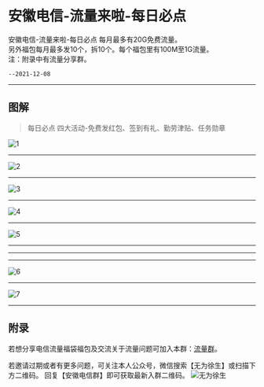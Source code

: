 # 安徽电信-流量来啦-每日必点

安徽电信-流量来啦-每日必点 每月最多有20G免费流量。 <br/>
另外福包每月最多发10个，拆10个。每个福包里有100M至1G流量。 <br/>
注：附录中有流量分享群。 <br/>

`--2021-12-08`

---

## 图解

> 每日必点 四大活动-免费发红包、签到有礼、勤劳津贴、任务勋章


![1]( https://bitbucket.org/xu12345/document/raw/114a5f5c292cc412cd46304dc1d20cfda7c7a7f8/imgs/TelecomTraffic2/1.jpg )

---

![2]( https://bitbucket.org/xu12345/document/raw/114a5f5c292cc412cd46304dc1d20cfda7c7a7f8/imgs/TelecomTraffic2/2.jpg )

---

![3]( https://bitbucket.org/xu12345/document/raw/114a5f5c292cc412cd46304dc1d20cfda7c7a7f8/imgs/TelecomTraffic2/3.jpg )

---

![4]( https://bitbucket.org/xu12345/document/raw/114a5f5c292cc412cd46304dc1d20cfda7c7a7f8/imgs/TelecomTraffic2/4.jpg )

---

![5]( https://bitbucket.org/xu12345/document/raw/114a5f5c292cc412cd46304dc1d20cfda7c7a7f8/imgs/TelecomTraffic2/5.jpg )

---

---

---

![6]( https://bitbucket.org/xu12345/document/raw/114a5f5c292cc412cd46304dc1d20cfda7c7a7f8/imgs/TelecomTraffic2/6.jpg )

---

![7]( https://bitbucket.org/xu12345/document/raw/114a5f5c292cc412cd46304dc1d20cfda7c7a7f8/imgs/TelecomTraffic2/7.jpg )

---

## 附录

若想分享电信流量福袋福包及交流关于流量问题可加入本群：[流量群]( https://bitbucket.org/xu12345/document/raw/114a5f5c292cc412cd46304dc1d20cfda7c7a7f8/imgs/TelecomTraffic/wxgGroup.jpg )。

若邀请过期或者有更多问题，可关注本人公众号，微信搜索【无为徐生】或扫描下方二维码。
回复【安徽电信群】即可获取最新入群二维码。
![无为徐生]( https://bitbucket.org/xu12345/document/raw/114a5f5c292cc412cd46304dc1d20cfda7c7a7f8/imgs/weixin/wuweixusheng.png )



